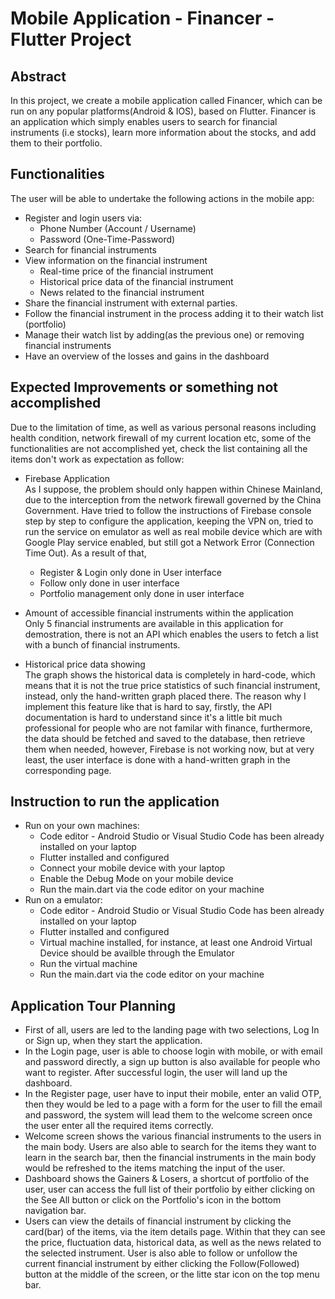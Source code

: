 # Mobile Application - Financer - Flutter Project

## Abstract
In this project, we create a mobile application called Financer, which can be run on any popular platforms(Android & IOS), based on Flutter.
Financer is an application which simply enables users to search for financial instruments (i.e stocks), learn more information about the stocks, and add them to their portfolio.

## Functionalities
The user will be able to undertake the following actions in the mobile app:
  - Register and login users via:
    - Phone Number (Account / Username)
    - Password (One-Time-Password)
  - Search for financial instruments
  - View information on the financial instrument
    - Real-time price of the financial instrument
    - Historical price data of the financial instrument
    - News related to the financial instrument
  - Share the financial instrument with external parties.
  - Follow the financial instrument in the process adding it to their watch list (portfolio)
  - Manage their watch list by adding(as the previous one) or removing financial instruments
  - Have an overview of the losses and gains in the dashboard

## Expected Improvements or something not accomplished
Due to the limitation of time, as well as various personal reasons including health condition, network firewall of my current location etc, some of the functionalities are not accomplished yet, check the list containing all the items don't work as expectation as follow:

  - Firebase Application<br/>
  As I suppose, the problem should only happen within Chinese Mainland, due to the interception from the network firewall governed by the China Government. Have tried to follow the instructions of Firebase console step by step to configure the application, keeping the VPN on, tried to run the service on emulator as well as real mobile device which are with Google Play service enabled, but still got a Network Error (Connection Time Out). As a result of that, 
    - Register & Login only done in User interface
    - Follow only done in user interface
    - Portfolio management only done in user interface

  - Amount of accessible financial instruments within the application<br/>
  Only 5 financial instruments are available in this application for demostration, there is not an API which enables the users to fetch a list with a bunch of financial instruments.

  - Historical price data showing<br/>
  The graph shows the historical data is completely in hard-code, which means that it is not the true price statistics of such financial instrument, instead, only the hand-written graph placed there. The reason why I implement this feature like that is hard to say, firstly, the API documentation is hard to understand since it's a little bit much professional for people who are not familar with finance, furthermore, the data should be fetched and saved to the database, then retrieve them when needed, however, Firebase is not working now, but at very least, the user interface is done with a hand-written graph in the corresponding page.
  
## Instruction to run the application
- Run on your own machines:
  - Code editor - Android Studio or Visual Studio Code has been already installed on your laptop
  - Flutter installed and configured
  - Connect your mobile device with your laptop
  - Enable the Debug Mode on your mobile device
  - Run the main.dart via the code editor on your machine
- Run on a emulator:
  - Code editor - Android Studio or Visual Studio Code has been already installed on your laptop
  - Flutter installed and configured
  - Virtual machine installed, for instance, at least one Android Virtual Device should be availble through the Emulator
  - Run the virtual machine
  - Run the main.dart via the code editor on your machine
  
## Application Tour Planning
- First of all, users are led to the landing page with two selections, Log In or Sign up, when they start the application.
- In the Login page, user is able to choose login with mobile, or with email and password directly, a sign up button is also available for people who want to register. After successful login, the user will land up the dashboard.
- In the Register page, user have to input their mobile, enter an valid OTP, then they would be led to a page with a form for the user to fill the email and password, the system will lead them to the welcome screen once the user enter all the required items correctly.
- Welcome screen shows the various financial instruments to the users in the main body. Users are also able to search for the items they want to learn in the search bar, then the financial instruments in the main body would be refreshed to the items matching the input of the user.
- Dashboard shows the Gainers & Losers, a shortcut of portfolio of the user, user can access the full list of their portfolio by either clicking on the See All button or click on the Portfolio's icon in the bottom navigation bar.
- Users can view the details of financial instrument by clicking the card(bar) of the items, via the item details page. Within that they can see the price, fluctuation data, historical data, as well as the news related to the selected instrument. User is also able to follow or unfollow the current financial instrument by either clicking the Follow(Followed) button at the middle of the screen, or the litte star icon on the top menu bar.
